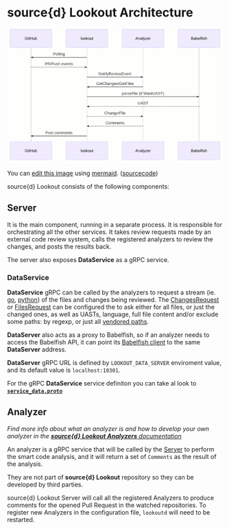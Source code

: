 # source{d} Lookout Architecture

![source{d} Lookout service sequence diagram](assets/lookout-seq-diagram.png)

You can [edit this image](https://mermaidjs.github.io/mermaid-live-editor/#/edit/eyJjb2RlIjoic2VxdWVuY2VEaWFncmFtXG4gICAgcGFydGljaXBhbnQgR2l0SHViXG4gICAgcGFydGljaXBhbnQgbG9va291dFxuICAgIHBhcnRpY2lwYW50IEFuYWx5emVyXG4gICAgcGFydGljaXBhbnQgQmFiZWxmaXNoXG4gICAgbG9va291dC0-PkdpdEh1YjogUG9sbGluZ1xuICAgIEdpdEh1Yi0tPj5sb29rb3V0OiBQUi9QdXNoIGV2ZW50c1xuICAgIGxvb2tvdXQtPj5BbmFseXplcjogTm90aWZ5UmV2aWV3RXZlbnRcbiAgICBBbmFseXplci0-Pmxvb2tvdXQ6IEdldENoYW5nZXMvR2V0RmlsZXNcbiAgICBsb29rb3V0LT4-QmFiZWxmaXNoOiBwYXJzZUZpbGUgKGlmIFdhbnRVQVNUKVxuICAgIEJhYmVsZmlzaC0tPj5sb29rb3V0OiBVQVNUXG4gICAgbG9va291dC0tPj5BbmFseXplcjogQ2hhbmdlL0ZpbGVcbiAgICBBbmFseXplci0tPj5sb29rb3V0OiBDb21tZW50c1xuICAgIGxvb2tvdXQtPj5HaXRIdWI6IFBvc3QgY29tbWVudHMiLCJtZXJtYWlkIjp7InRoZW1lIjoiZGVmYXVsdCJ9fQ) using [mermaid](https://mermaidjs.github.io). ([sourcecode](assets/lookout-seq-diagram.md))

source{d} Lookout consists of the following components:


## Server

It is the main component, running in a separate process.
It is responsible for orchestrating all the other services.
It takes review requests made by an external code review system, calls the registered analyzers to review the changes, and posts the results back.

The server also exposes **DataService** as a gRPC service.

### DataService

**DataService** gRPC can be called by the analyzers to request a stream (ie. [go](https://grpc.io/docs/tutorials/basic/go.html#server-side-streaming-rpc-1), [python](https://grpc.io/docs/tutorials/basic/python.html#response-streaming-rpc)) of the files and changes being reviewed. The [ChangesRequest](https://github.com/src-d/lookout-sdk/blob/master/proto/lookout/sdk/service_data.proto#L58) or [FilesRequest](https://github.com/src-d/lookout-sdk/blob/master/proto/lookout/sdk/service_data.proto#L69) can be configured the to ask either for all files, or just the changed ones, as well as UASTs, language, full file content and/or exclude some paths: by regexp, or just all [vendored paths](https://github.com/github/linguist/blob/master/lib/linguist/vendor.yml).

**DataServer** also acts as a proxy to Babelfish, so if an analyzer needs to access the Babelfish API, it can point its [Babelfish client](https://docs.sourced.tech/babelfish/using-babelfish/clients) to the same **DataServer** address.

**DataServer** gRPC URL is defined by `LOOKOUT_DATA_SERVER` enviroment value, and its default value is `localhost:10301`.

For the gRPC **DataService** service definiton you can take al look to **[`service_data.proto`](https://github.com/src-d/lookout-sdk/blob/master/proto/lookout/sdk/service_data.proto#L27)**

## Analyzer

_Find more info about what an analyzer is and how to develop your own analyzer in the [**source{d} Lookout Analyzers** documentation](analyzers.md)_

An analyzer is a gRPC service that will be called by the [Server](#server) to perform the smart code analysis, and it will return a set of `Comments` as the result of the analysis.

They are not part of **source{d} Lookout** repository so they can be developed by third parties.

source{d} Lookout Server will call all the registered Analyzers to produce comments for the opened Pull Request in the watched repositories. To register new Analyzers in the configuration file, `lookoutd` will need to be restarted.

